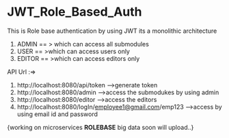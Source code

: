 # JWT_Role_Based_Auth
This is Role base authentication by using JWT its a monolithic architecture

1. ADMIN == > which can access all submodules
2. USER == >which can access users only
3. EDITOR == >which can access editors only

API Url :=>
1. http://localhost:8080/api/token -->generate token 
2. http://localhost:8080/admin     -->access the submodukes by using admin
3. http://localhost:8080/editor    -->access the editors 
4. http://localhost:8080/logIn/employee1@gmail.com/emp123 -->access by using email id and password

{working on microservices **ROLEBASE** big data soon will upload..}
